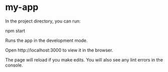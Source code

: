 # my-app


In the project directory, you can run:

npm start

Runs the app in the development mode.

Open http://localhost:3000 to view it in the browser.

The page will reload if you make edits.
You will also see any lint errors in the console.
